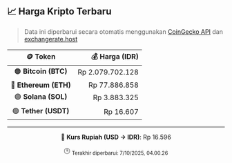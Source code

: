 

<!-- HARGA_KRIPTO -->
## 📈 Harga Kripto Terbaru

> Data ini diperbarui secara otomatis menggunakan [CoinGecko API](https://www.coingecko.com/) dan [exchangerate.host](https://exchangerate.host/)

<div align="center">

| 🪙 Token | 💰 Harga (IDR) |
|:------:|---------------:|
| 🟠 **Bitcoin (BTC)**   | Rp 2.079.702.128 |
| 🔵 **Ethereum (ETH)**  | Rp 77.886.858 |
| 🟣 **Solana (SOL)**    | Rp 3.883.325 |
| 🟢 **Tether (USDT)**   | Rp 16.607 |

---

💱 **Kurs Rupiah (USD → IDR)**: Rp 16.596

🕒 <sub>Terakhir diperbarui: 7/10/2025, 04.00.26</sub>

</div>
<!-- /HARGA_KRIPTO -->